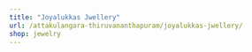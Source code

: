 ```yaml
---
title: "Joyalukkas Jwellery"
url: /attakulangara-thiruvananthapuram/joyalukkas-jwellery/
shop: jewelry
---
```

